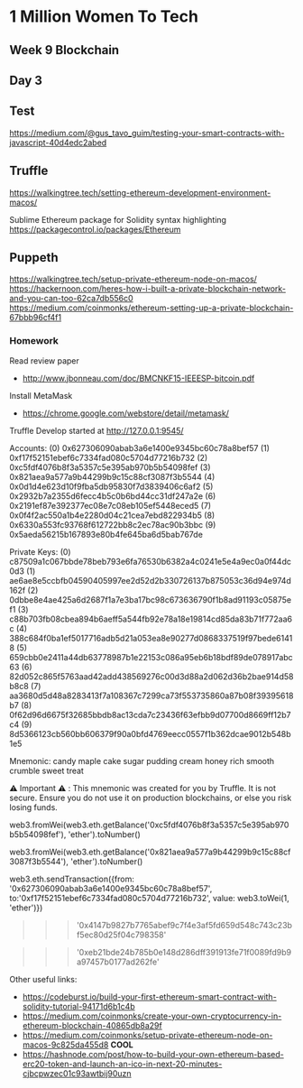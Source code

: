 # 1 Million Women To Tech 

## Week 9 Blockchain

## Day 3

## Test

https://medium.com/@gus_tavo_guim/testing-your-smart-contracts-with-javascript-40d4edc2abed

## Truffle

https://walkingtree.tech/setting-ethereum-development-environment-macos/

Sublime Ethereum package for Solidity syntax highlighting
https://packagecontrol.io/packages/Ethereum

## Puppeth

https://walkingtree.tech/setup-private-ethereum-node-on-macos/
https://hackernoon.com/heres-how-i-built-a-private-blockchain-network-and-you-can-too-62ca7db556c0
https://medium.com/coinmonks/ethereum-setting-up-a-private-blockchain-67bbb96cf4f1

### Homework
Read review paper
- http://www.jbonneau.com/doc/BMCNKF15-IEEESP-bitcoin.pdf

Install MetaMask
- https://chrome.google.com/webstore/detail/metamask/


Truffle Develop started at http://127.0.0.1:9545/

Accounts:
(0) 0x627306090abab3a6e1400e9345bc60c78a8bef57
(1) 0xf17f52151ebef6c7334fad080c5704d77216b732
(2) 0xc5fdf4076b8f3a5357c5e395ab970b5b54098fef
(3) 0x821aea9a577a9b44299b9c15c88cf3087f3b5544
(4) 0x0d1d4e623d10f9fba5db95830f7d3839406c6af2
(5) 0x2932b7a2355d6fecc4b5c0b6bd44cc31df247a2e
(6) 0x2191ef87e392377ec08e7c08eb105ef5448eced5
(7) 0x0f4f2ac550a1b4e2280d04c21cea7ebd822934b5
(8) 0x6330a553fc93768f612722bb8c2ec78ac90b3bbc
(9) 0x5aeda56215b167893e80b4fe645ba6d5bab767de

Private Keys:
(0) c87509a1c067bbde78beb793e6fa76530b6382a4c0241e5e4a9ec0a0f44dc0d3
(1) ae6ae8e5ccbfb04590405997ee2d52d2b330726137b875053c36d94e974d162f
(2) 0dbbe8e4ae425a6d2687f1a7e3ba17bc98c673636790f1b8ad91193c05875ef1
(3) c88b703fb08cbea894b6aeff5a544fb92e78a18e19814cd85da83b71f772aa6c
(4) 388c684f0ba1ef5017716adb5d21a053ea8e90277d0868337519f97bede61418
(5) 659cbb0e2411a44db63778987b1e22153c086a95eb6b18bdf89de078917abc63
(6) 82d052c865f5763aad42add438569276c00d3d88a2d062d36b2bae914d58b8c8
(7) aa3680d5d48a8283413f7a108367c7299ca73f553735860a87b08f39395618b7
(8) 0f62d96d6675f32685bbdb8ac13cda7c23436f63efbb9d07700d8669ff12b7c4
(9) 8d5366123cb560bb606379f90a0bfd4769eecc0557f1b362dcae9012b548b1e5

Mnemonic: candy maple cake sugar pudding cream honey rich smooth crumble sweet treat

⚠️  Important ⚠️  : This mnemonic was created for you by Truffle. It is not secure.
Ensure you do not use it on production blockchains, or else you risk losing funds.


web3.fromWei(web3.eth.getBalance('0xc5fdf4076b8f3a5357c5e395ab970b5b54098fef'), 'ether').toNumber()

web3.fromWei(web3.eth.getBalance('0x821aea9a577a9b44299b9c15c88cf3087f3b5544'), 'ether').toNumber()

web3.eth.sendTransaction({from: '0x627306090abab3a6e1400e9345bc60c78a8bef57', to:'0xf17f52151ebef6c7334fad080c5704d77216b732', value: web3.toWei(1, 'ether')})

>>> '0x4147b9827b7765abef9c7f4e3af5fd659d548c743c23bf5ec80d25f04c798358'


>>> '0xeb21bde24b785b0e148d286dff391913fe71f0089fd9b9a97457b0177ad262fe'


Other useful links:

- https://codeburst.io/build-your-first-ethereum-smart-contract-with-solidity-tutorial-94171d6b1c4b
- https://medium.com/coinmonks/create-your-own-cryptocurrency-in-ethereum-blockchain-40865db8a29f
- https://medium.com/coinmonks/setup-private-ethereum-node-on-macos-9c825da455d8
**COOL**
- https://hashnode.com/post/how-to-build-your-own-ethereum-based-erc20-token-and-launch-an-ico-in-next-20-minutes-cjbcpwzec01c93awtbij90uzn






















